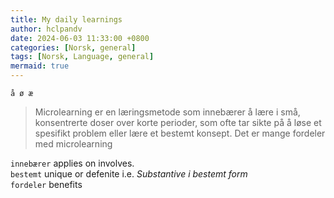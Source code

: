 ```yaml
---
title: My daily learnings 
author: hclpandv
date: 2024-06-03 11:33:00 +0800
categories: [Norsk, general]
tags: [Norsk, Language, general]
mermaid: true
---
```

`å ø æ`
<link rel="stylesheet" href="https://cdnjs.cloudflare.com/ajax/libs/font-awesome/6.0.0-beta3/css/all.min.css">
<script src="{{ '/assets/js/custom.js' | relative_url }}"></script>

>Microlearning er en læringsmetode som innebærer å lære i små, konsentrerte doser over korte perioder, 
som ofte tar sikte på å løse et spesifikt problem eller lære et bestemt konsept. Det er mange fordeler med microlearning

`innebærer` applies on involves.   
`bestemt` unique or defenite i.e. *Substantive i bestemt form*  
`fordeler` benefits  
